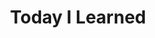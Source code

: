 ---
title: "Today I Learned" # 카테고리 이름
layout: category
permalink: /categories/til/ # url
author_profile: true
taxonomy: TIL
sidebar:
    nav: "categories"
---